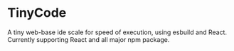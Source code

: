 # TinyCode

A tiny web-base ide scale for speed of execution, using esbuild and React.
Currently supporting React and all major npm package. 
